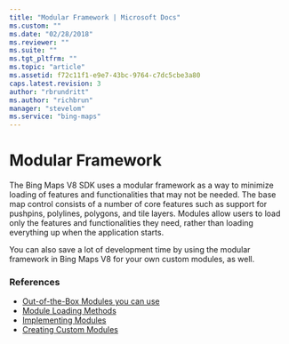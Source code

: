 ```yaml
---
title: "Modular Framework | Microsoft Docs"
ms.custom: ""
ms.date: "02/28/2018"
ms.reviewer: ""
ms.suite: ""
ms.tgt_pltfrm: ""
ms.topic: "article"
ms.assetid: f72c11f1-e9e7-43bc-9764-c7dc5cbe3a80
caps.latest.revision: 3
author: "rbrundritt"
ms.author: "richbrun"
manager: "stevelom"
ms.service: "bing-maps"
---
```


# Modular Framework

The Bing Maps V8 SDK uses a modular framework as a way to minimize loading of features and functionalities that may not be needed. The base map control consists of a number of core features such as support for pushpins, polylines, polygons, and tile layers. Modules allow users to load only the features and functionalities they need, rather than loading everything up when the application starts. 

You can also save a lot of development time by using the modular framework in Bing Maps V8 for your own custom modules, as well. 

### References

  * [Out-of-the-Box Modules you can use](../../modules/index.md)
  * [Module Loading Methods](module-loading-methods.md)
  * [Implementing Modules](implementing-modules.md)
  * [Creating Custom Modules](creating-custom-modules.md)